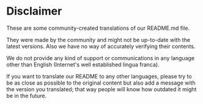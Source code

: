# Disclaimer

These are some community-created translations of our README.md file.

They were made by the community and might not be up-to-date with the latest versions. Also we have no way of accurately verifying their contents.

We do not provide any kind of support or communications in any language other than English (Internet's well established lingua franca).

If you want to translate our README to any other languages, please try to be as close as possible to the original content but also add a message with the version you translated; that way people will know how outdated it might be in the future.

